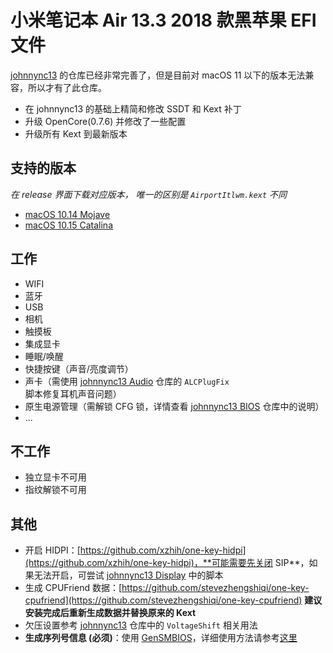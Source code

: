 # 小米笔记本 Air 13.3 2018 款黑苹果 EFI 文件

[johnnync13](https://github.com/johnnync13/Xiaomi-Mi-Air) 的仓库已经非常完善了，但是目前对 macOS 11 以下的版本无法兼容，所以才有了此仓库。

- 在 johnnync13 的基础上精简和修改 SSDT 和 Kext 补丁
- 升级 OpenCore(0.7.6) 并修改了一些配置
- 升级所有 Kext 到最新版本

## 支持的版本
*在 release 界面下载对应版本， 唯一的区别是 `AirportItlwm.kext` 不同*
- [macOS 10.14 Mojave](https://github.com/sunls24/Xiaomi-Air-2018/releases?q=mojave&expanded=true)
- [macOS 10.15 Catalina](https://github.com/sunls24/Xiaomi-Air-2018/releases?q=catalina&expanded=true)

## 工作
- WIFI
- 蓝牙
- USB
- 相机
- 触摸板
- 集成显卡
- 睡眠/唤醒
- 快捷按键（声音/亮度调节）
- 声卡（需使用 [johnnync13 Audio](https://github.com/johnnync13/Xiaomi-Mi-Air/tree/master/Audio) 仓库的 `ALCPlugFix` 脚本修复耳机声音问题）
- 原生电源管理（需解锁 CFG 锁，详情查看 [johnnync13 BIOS](https://github.com/johnnync13/Xiaomi-Mi-Air/tree/master/BIOS) 仓库中的说明）
- ...

## 不工作
- 独立显卡不可用
- 指纹解锁不可用

## 其他
- 开启 HIDPI：[https://github.com/xzhih/one-key-hidpi](https://github.com/xzhih/one-key-hidpi)，**可能需要先关闭 SIP**，如果无法开启，可尝试 [johnnync13 Display](https://github.com/johnnync13/Xiaomi-Mi-Air/tree/master/Display) 中的脚本
- 生成 CPUFriend 数据：[https://github.com/stevezhengshiqi/one-key-cpufriend](https://github.com/stevezhengshiqi/one-key-cpufriend) **建议安装完成后重新生成数据并替换原来的 Kext**
- 欠压设置参考 [johnnync13](https://github.com/johnnync13/Xiaomi-Mi-Air/tree/master/BIOS/VoltageShift) 仓库中的 `VoltageShift` 相关用法
- **生成序列号信息 (必须)**：使用 [GenSMBIOS](https://github.com/corpnewt/GenSMBIOS)，详细使用方法请参考[这里](https://dortania.github.io/OpenCore-Install-Guide/AMD/fx.html#platforminfo)